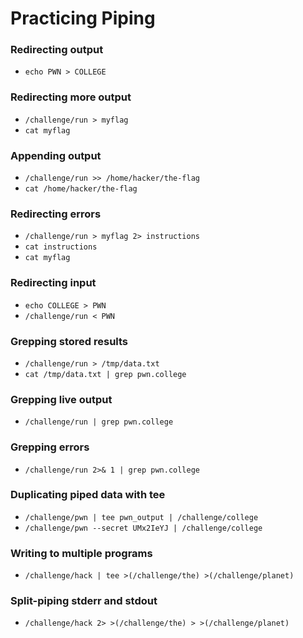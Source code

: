 # Practicing Piping
### Redirecting output
- `echo PWN > COLLEGE` 
### Redirecting more output
-  `/challenge/run > myflag` 
-  `cat myflag` 
### Appending output
-  `/challenge/run >> /home/hacker/the-flag` 
-  `cat /home/hacker/the-flag` 
### Redirecting errors
-  `/challenge/run > myflag 2> instructions` 
-  `cat instructions` 
-  `cat myflag` 
### Redirecting input
-  `echo COLLEGE > PWN` 
-  `/challenge/run < PWN` 
### Grepping stored results
-  `/challenge/run > /tmp/data.txt` 
-  `cat /tmp/data.txt | grep pwn.college` 
### Grepping live output
-  `/challenge/run | grep pwn.college`
### Grepping errors
-  `/challenge/run 2>& 1 | grep pwn.college` 
### Duplicating piped data with tee
-  `/challenge/pwn | tee pwn_output | /challenge/college` 
-  `/challenge/pwn --secret UMx2IeYJ | /challenge/college` 
### Writing to multiple programs
-  `/challenge/hack | tee >(/challenge/the) >(/challenge/planet)` 
### Split-piping stderr and stdout
-  `/challenge/hack 2> >(/challenge/the) > >(/challenge/planet)` 